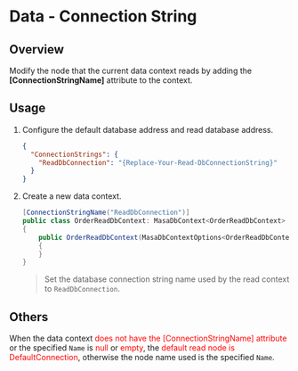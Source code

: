 ﻿# Data - Connection String

## Overview

Modify the node that the current data context reads by adding the **[ConnectionStringName]** attribute to the context.

## Usage

1. Configure the default database address and read database address.

   ```json appsettings.json l:3
   {
     "ConnectionStrings": {
       "ReadDbConnection": "{Replace-Your-Read-DbConnectionString}"
     }
   }
   ```

2. Create a new data context.

   ```csharp Infrastructure/OrderReadDbContext.cs l:1
   [ConnectionStringName("ReadDbConnection")]
   public class OrderReadDbContext: MasaDbContext<OrderReadDbContext>
   {
       public OrderReadDbContext(MasaDbContextOptions<OrderReadDbContext> options) : base(options)
       {
       }
   }
   ```

   > Set the database connection string name used by the read context to `ReadDbConnection`.

## Others

When the data context <font color=Red>does not have the [ConnectionStringName] attribute</font> or the specified `Name` is <font color=Red>null</font> or <font color=Red>empty</font>, the <font color=Red>default read node is DefaultConnection</font>, otherwise the node name used is the specified `Name`.
